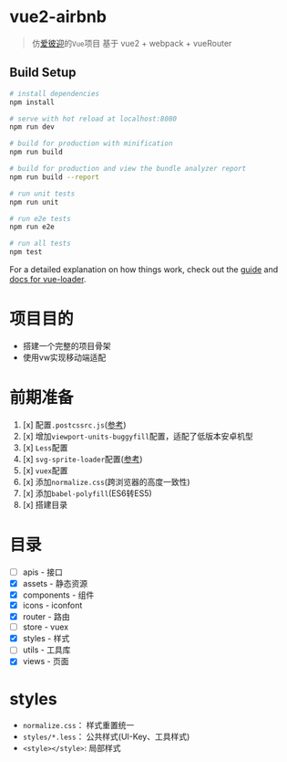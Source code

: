 # vue2-airbnb

> 仿[爱彼迎](https://www.airbnb.cn/)的`Vue`项目
> 基于 vue2 + webpack + vueRouter

## Build Setup

``` bash
# install dependencies
npm install

# serve with hot reload at localhost:8080
npm run dev

# build for production with minification
npm run build

# build for production and view the bundle analyzer report
npm run build --report

# run unit tests
npm run unit

# run e2e tests
npm run e2e

# run all tests
npm test
```

For a detailed explanation on how things work, check out the [guide](http://vuejs-templates.github.io/webpack/) and [docs for vue-loader](http://vuejs.github.io/vue-loader).

# 项目目的
* 搭建一个完整的项目骨架
* 使用vw实现移动端适配

# 前期准备
1. [x] 配置`.postcssrc.js`([参考](https://segmentfault.com/a/1190000014185590#articleHeader8))
2. [x] 增加`viewport-units-buggyfill`配置，适配了低版本安卓机型
3. [x] `Less`配置
4. [x] `svg-sprite-loader`配置([参考](https://www.jianshu.com/p/4a03e297c2f0))
5. [x] `vuex`配置
6. [x] 添加`normalize.css`(跨浏览器的高度一致性)
7. [x] 添加`babel-polyfill`(ES6转ES5)
8. [x] 搭建目录

# 目录
* [ ] apis - 接口
* [x] assets - 静态资源
* [x] components - 组件
* [x] icons - iconfont
* [x] router - 路由
* [ ] store - vuex
* [x] styles - 样式
* [ ] utils - 工具库
* [x] views - 页面

# styles
* `normalize.css`： 样式重置统一
* `styles/*.less`： 公共样式(UI-Key、工具样式)
* `<style></style>`: 局部样式